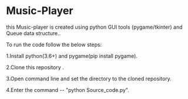 # Music-Player
this Music-player is created using python GUI tools (pygame/tkinter) and Queue data structure..

To run the code follow the below steps:

1.Install python(3.6+) and pygame(pip install pygame).

2.Clone this repository .

3.Open command line and set the directory to the cloned repository.

4.Enter the command -- "python Source_code.py".


